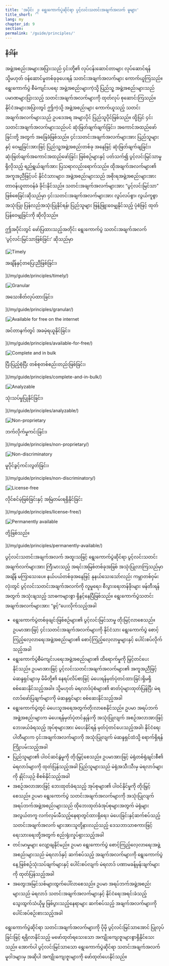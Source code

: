 ```yaml
---
title: 'အပိုင်း ၂၊ ရွေးကောက်ပွဲဆိုင်ရာ ပွင့်လင်းသတင်းအချက်အလက် မူများ'
title_short: ''
lang: my
chapter_id: 9
section:
permalink: '/guide/principles/'
---
```


### နိဒါန်း

အဖွဲ့အစည်းအများအပြားသည် ၄င်းတို့၏ လုပ်ငန်းဆောင်တာများ လုပ်ဆောင်ရန် သို့မဟုတ် ဝန်ဆောင်မှုတစ်ခုခုပေးရန် သတင်းအချက်အလက်များ ကောက်ယူကြသည်။ ရွေးကောက်ပွဲ စီမံကျင်းပရေး အဖွဲ့အစည်းများကဲ့သို့ ပြည်သူ့ အဖွဲ့အစည်းများသည် ပမာဏများပြားသည့် သတင်းအချက်အလက်များကို ထုတ်လုပ် စုဆောင်းကြသည်။ နိုင်ငံအများအပြားတွင် ဤကဲ့သို့ အဖွဲ့အစည်းများ ကောက်ယူသည့် သတင်းအချက်အလက်များသည် ဥပဒေအရ အများပိုင် ပြည်သူပိုင်ဖြစ်သည်။ ထို့ပြင် ၄င်းသတင်းအချက်အလက်များသည်ပင် ဆုံးဖြတ်ချက်ချက်ခြင်း၊ အကောင်အထည်ဖော်ခြင်းတို့ အတွက် အခြေခံဖြစ်သည်။ ၄င်းသတင်းအချက်အလက်များအား ပြည်သူများနှင့် ဝေမျှခြင်းအားဖြင့် ပြည်သူ့အဖွဲ့အစည်းတစ်ခု အနေဖြင့် ဆုံးဖြတ်ချက်ချခြင်း၊ ဆုံးဖြတ်ချက်အကောင်အထည်ဖော်ခြင်း ဖြစ်စဉ်များနှင့် ပတ်သက်၍ ပွင့်လင်းမြင်သာမှုရှိလိုသည့် ရည်ရွယ်ချက်အား ပြသရာလည်းရောက်သည်။ ထိုအချက်အလက်များ၏ အကူအညီဖြင့်ပင် နိုင်ငံသားများ၊ အဖွဲ့အစည်းများသည် အစိုးရအဖွဲ့အစည်းများအား တာဝန်ယူတာဝန်ခံ ခိုင်းနိုင်သည်။ သတင်းအချက်အလက်များအား “ပွင့်လင်းမြင်သာ” ဖြစ်စေခြင်းဆိုသည်မှာ ၄င်းသတင်းအချက်အလက်များအား လွပ်လပ်စွာ၊ လွယ်ကူစွာ အသုံးပြု၊ ပြန်လည်အသုံးပြုနိုင်ရန်၊ ပြည်သူများ ဖြန့်ဖြူးဝေမျှနိုင်သည့် ပုံစံဖြင့် ထုတ်ပြန်ဝေမျှခြင်းကို ဆိုလိုသည်။

ဤအပိုင်းတွင် ဖော်ပြထားသည့်အတိုင်း ရွေးကောက်ပွဲ သတင်းအချက်အလက် ‘ပွင့်လင်းမြင်သာဖြစ်ခြင်း’ ဆိုသည်မှာ

[![Timely](/assets/images/inventory/principles/timely.png)

အချိန်နှင့်တပြေးညီဖြစ်ခြင်း၊

](/my/guide/principles/timely/)

[![Granular](/assets/images/inventory/principles/granular.png)

အသေးစိတ်လုပ်ထားခြင်း၊

](/my/guide/principles/granular/)

[![Available for free on the internet](/assets/images/inventory/principles/available-for-free.png)

အင်တာနက်တွင် အခမဲ့ရယူနိုင်ခြင်း၊

](/my/guide/principles/available-for-free/)

[![Complete and in bulk](/assets/images/inventory/principles/complete-and-in-bulk.png)

ပြီးပြည့်စုံပြီး တစ်စုတစ်စည်းတည်းဖြစ်ခြင်း၊

](/my/guide/principles/complete-and-in-bulk/)

[![Analyzable](/assets/images/inventory/principles/analyzable.png)

သုံးသပ်မှုပြုနိုင်ခြင်း၊

](/my/guide/principles/analyzable/)

[![Non-proprietary](/assets/images/inventory/principles/non-proprietary.png)

ဘက်လိုက်မှုကင်းခြင်း၊

](/my/guide/principles/non-proprietary/)

[![Non-discriminatory](/assets/images/inventory/principles/non-discriminatory.png)

မူပိုင်ခွင့်ကင်းလွတ်ခြင်း၊

](/my/guide/principles/non-discriminatory/)

[![License-free](/assets/images/inventory/principles/license-free.png)

လိုင်စင်မဲ့ဖြစ်ခြင်းနှင့် အမြဲတမ်းရရှိနိုင်ခြင်း

](/my/guide/principles/license-free/)

[![Permanently available](/assets/images/inventory/principles/permanently-available.png)

တို့ဖြစ်သည်။

](/my/guide/principles/permanently-available/)

ပွင့်လင်းသတင်းအချက်အလက် အထူးသဖြင့် ရွေးကောက်ပွဲဆိုင်ရာ ပွင့်လင်းသတင်းအချက်လက်များအား ကြီးမားသည့် အရင်းအမြစ်တစ်ခုအဖြစ် အသုံးပြုလာကြသည်မှာ အချိန် မကြာသေးပေ။ နယ်ပယ်တစ်ခုအနေဖြင့် နုနယ်သေးသော်လည်း ကမ္ဘာတစ်ဝှမ်းလုံးတွင် ပွင့်လင်းသတင်းအချက်အလက်ကို လူမှုရေး၊ စီးပွားရေးတန်ဖိုးများ ဖန်တီးရန်အတွက် အသုံးချသည့် သာဓကများစွာ ရှိနင့်နေပြီဖြစ်သည်။ ရွေးကောက်ပွဲသတင်းအချက်အလက်များအား “ဖွင့်”ပေးလိုက်သည့်အခါ

- ရွေးကောက်ပွဲတစ်ခုချင်းဖြစ်စဉ်များ၏ ပွင့်လင်းမြင်သာမှု တိုးမြင့်လာစေသည်။ ဥပမာအားဖြင့် ၄င်းသတင်းအချက်အလက်များကို နိုင်ငံသား ရွေးကောက်ပွဲ စောင့်ကြည့်လေ့လာရေးအဖွဲ့အစည်းများ၏ စောင့်ကြည့်လေ့လာမှုများနှင့် ပေါင်းစပ်လိုက်သည့်အခါ
- ရွေးကောက်ပွဲစီမံကျင်းပရေးအဖွဲ့အစည်းများ၏ ထိရောက်မှုကို မြှင့်တင်ပေးနိုင်သည်။ ဥပမာအားဖြင့် ပွင့်လင်းသတင်းအချက်အလက်များ၏ အကူအညီဖြင့် မဲဆန္ဒရှင်များမှ မိမိတို့၏ နေရပ်လိပ်စာဖြင့် မဲပေးရန်မှတ်ပုံတင်ထားခြင်းရှိမရှိ စစ်ဆေးနိုင်သည့်အခါ။ သို့မဟုတ် မဲရလာဒ်ပုံစံများ၏ ဓာတ်ပုံများထုတ်ပြန်ပြီး မဲရလာဒ်ဖော်ပြချက်များကို မဲဆန္ဒရှင်များ စစ်ဆေးနိုင်သည့်အခါ
- ရွေးကောက်ပွဲတွင် မဲပေးသူအရေအတွက်တိုးလာစေနိုင်သည်။ ဥပမာ အရပ်ဘက်အဖွဲ့အစည်းများက မဲပေးရန်မှတ်ပုံတင်နှုန်းကို အသုံးပြုလျက် အစဉ်အလာအားဖြင့် ဘေးဖယ်ခံရသည့် အုပ်စုများအား မဲပေးနိုင်ရန် မှတ်ပုံတင်ပေးသည့်အခါ၊ နိုင်ငံရေးပါတီများက ၄င်းအချက်အလက်များကို အသုံးပြုလျက် မဲဆန္ဒရှင်ထံသို့ ရောက်ရှိရန်ကြိုးပမ်းသည့်အခါ
- ပြည်သူများ၏ ပါဝင်ဆင်နွဲမှုကို တိုးမြှင့်စေသည်။ ဥပမာအားဖြင့် မဲရုံတစ်ရုံချင်းစီ၏ မဲရလာဒ်များကို ထုတ်ပြန်သည့်အခါ ပြည်သူများသည် မဲရုံအသီးသီးမှ မဲရလာဒ်များကို နှိုင်းယှဉ် စိစစ်နိုင်သည့်အခါ
- အစဉ်အလာအားဖြင့် ဘေးထုတ်ခံရသည့် အုပ်စုများ၏ ပါဝင်နိုင်မှုကို တိုးမြှင့်စေသည်။ ဥပမာ ရွေးကောက်ပွဲ သတင်းအချက်အလက်များကို အသုံးပြုလျက် အရပ်ဘက်အဖွဲ့အစည်းများသည် ထိုဘေးထုတ်ခံအုပ်စုများအတွက် မဲရုံများ အလွယ်တကူ လက်လှမ်းမီသည့်နေရာတွင်ထားရှိရေး၊ မဲပေးခြင်းနှင့်ဆက်စပ်သည့် သတင်းအချက်အလက် များအား ​သူတို့နားလည်သည့် ဒေသဘာသာစကားဖြင့် ရေးသားရေးတို့အတွက် စည်းရုံးလှုပ်ရှားသည့်အခါ
- တင်းမာမှုများ လျော့ချနိုင်မည်။ ဥပမာ ရွေးကောက်ပွဲ စောင့်ကြည့်လေ့လာရေးအဖွဲ့အစည်းများသည် မဲရလာဒ်နှင့် ဆက်စပ်သည့် အချက်အလက်များကို ရွေးကောက်ပွဲနေ့ ဖြစ်စဉ်သုံးသပ်ချက်များနှင့် ပေါင်းစပ်လျက် မဲရလာဒ် ပဏာမခန့်မှန်းချက်များကို ထုတ်ပြန်သည့်အခါ
- အတွေးအမြင်သစ်များထွက်ပေါ်လာစေသည်။ ဥပမာ အရပ်ဘက်အဖွဲ့အစည်းများသည် မဲရလာဒ် သတင်းအချက်အလက်များနှင့် နိုင်ငံရေးအရင်းခံသည့် သွေးထွက်သံယိုမှု ဖြစ်ပွားသည့်နေရာများ ဆက်စပ်သည့် အချက်အလက်များကို ပေါင်းစပ်စဉ်းစားသည့်အခါ

ရွေးကောက်ပွဲဆိုင်ရာ သတင်းအချက်အလက်များကို ပိုမို ပွင့်လင်းမြင်သာအောင် ပြုလုပ်ခြင်းဖြင့် ရရှိလာနိုင်သည့် မဖော်ထုတ်ရသေးသော အကျိုးကျေးဇူးများစွာရှိနိုင်သေးသည်။ အောက်ပါ ပွင့်လင်းမြင်သာသော ရွေးကောက်ပွဲဆိုင်ရာ သတင်းအချက်အလက် မူဝါဒများမှ အဆိုပါ အကျိုးကျေးဇူးများကို ဖော်ထုတ်ပေးနိုင်သည်။
